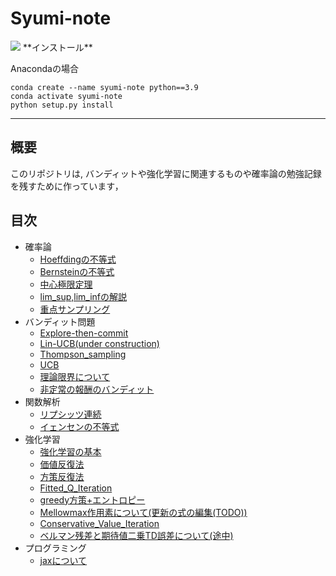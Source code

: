 # Syumi-note

<img src='https://img.shields.io/github/commit-activity/m/yu-ki3406/Syumi-note'>
**インストール**

Anacondaの場合
```
conda create --name syumi-note python==3.9
conda activate syumi-note
python setup.py install
```
---

## 概要

このリポジトリは, バンディットや強化学習に関連するものや確率論の勉強記録を残すために作っています，

## 目次

- 確率論
  - [Hoeffdingの不等式](https://github.com/yu-ki3406/Syumi-note/blob/main/notebooks/Hoeffding_inequality.ipynb "Hoeffding_inequality")
  - [Bernsteinの不等式](https://github.com/yu-ki3406/Syumi-note/blob/main/notebooks/Bernstein_inequality.ipynb "Bernstein_inequalit")
  - [中心極限定理](https://github.com/yu-ki3406/Syumi-note/blob/main/notebooks/Central_limit_theorem.ipynb 'CLT') 
  - [lim_sup,lim_infの解説](https://github.com/yu-ki3406/Syumi-note/blob/main/notebooks/lim_sup_inf.ipynb 'lim_supinf')
  - [重点サンプリング](https://github.com/yu-ki3406/Syumi-note/blob/main/notebooks/importance_sampling.ipynb 'imp_samp')
- バンディット問題
  - [Explore-then-commit](https://github.com/yu-ki3406/Syumi-note/blob/main/notebooks/explore_then_commit.ipynb "ETC")  
  - [Lin-UCB(under construction)](https://github.com/yu-ki3406/Syumi-note/blob/main/notebooks/LinUCB.ipynb "Lin-UCB")  
  - [Thompson_sampling](https://github.com/yu-ki3406/Syumi-note/blob/main/notebooks/Thompson_sampling.ipynb 'TS_bandit') 
  - [UCB ](https://github.com/yu-ki3406/Syumi-note/blob/main/notebooks/UCB.ipynb 'ucb')
  - [理論限界について](https://github.com/yu-ki3406/Syumi-note/blob/main/notebooks/Theoretical_limit.ipynb 'tl')
  - [非定常の報酬のバンディット](https://github.com/yu-ki3406/Syumi-note/blob/main/notebooks/nonstational_bandit.ipynb 'non_sta')
- 関数解析
  - [リプシッツ連続](https://github.com/yu-ki3406/Syumi-note/blob/main/notebooks/Lipschitz_continuity.ipynb 'LP')
  - [イェンセンの不等式](https://github.com/yu-ki3406/Syumi-note/blob/main/notebooks/Jensens_inequality.ipynb 'je')
- 強化学習
  - [強化学習の基本](https://github.com/yu-ki3406/Syumi-note/blob/main/notebooks/reinforcement_learing_exercise.ipynb 'RL')
  - [価値反復法](https://github.com/yu-ki3406/Syumi-note/blob/main/notebooks/Value_iteration.ipynb 'VI')
  - [方策反復法](https://github.com/yu-ki3406/Syumi-note/blob/main/notebooks/Policy_iteration.ipynb 'PI')
  - [Fitted_Q_Iteration](https://github.com/yu-ki3406/Syumi-note/blob/main/notebooks/fitted_Q_iteration.ipynb 'FQI')
  - [greedy方策+エントロピー](https://github.com/yu-ki3406/Syumi-note/blob/main/notebooks/Greedy_with_entropy.ipynb 'rl')
  - [Mellowmax作用素について(更新の式の編集(TODO))](https://github.com/yu-ki3406/Syumi-note/blob/main/notebooks/mellowmax.ipynb 'mrl')
  - [Conservative_Value_Iteration](https://github.com/yu-ki3406/Syumi-note/blob/main/notebooks/Conservative_Value_iteration.ipynb 'cvi')
  - [ベルマン残差と期待値二乗TD誤差について(途中)](https://github.com/yu-ki3406/Syumi-note/blob/main/notebooks/bellman_residual.ipynb 'rl_resi')
- プログラミング
  - [jaxについて](https://github.com/yu-ki3406/Syumi-note/blob/main/notebooks/jax_study.ipynb)



  